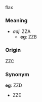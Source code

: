 flax
### Meaning
+ _adj_: ZZA
    + __eg__: ZZB

### Origin

ZZC

### Synonym

__eg__: ZZD

+ ZZE


